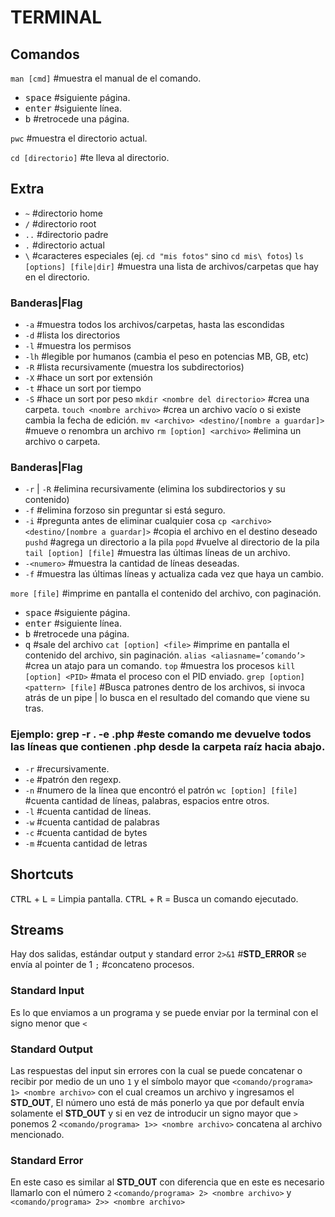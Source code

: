 # TERMINAL

## Comandos

`man [cmd]`  #muestra el manual de el comando.
 * <kbd>space</kbd> #siguiente página.
 * <kbd>enter</kbd> #siguiente línea.
 * <kbd>b</kbd> #retrocede una página.
 
`pwc` #muestra el directorio actual.

`cd [directorio]` #te lleva al directorio.

## Extra
 * `~` #directorio home
 * `/` #directorio root
 * `..` #directorio padre
 * `.` #directorio actual
 * `\` #caracteres especiales (ej. `cd "mis fotos"` sino `cd mis\ fotos`)
`ls [options] [file|dir]` #muestra una lista de archivos/carpetas que hay en el directorio. 
### Banderas|Flag
 * `-a` #muestra todos los archivos/carpetas, hasta las escondidas
 * `-d` #lista los directorios
 * `-l` #muestra los permisos
 * `-lh` #legible por humanos (cambia el peso en potencias MB, GB, etc)
 * `-R` #lista recursivamente (muestra los subdirectorios)
 * `-X` #hace un sort por extensión
 * `-t` #hace un sort por tiempo
 * `-S` #hace un sort por peso
`mkdir <nombre del directorio>` #crea una carpeta.
`touch <nombre archivo>` #crea un archivo vacío o si existe cambia la fecha de edición.
`mv <archivo> <destino/[nombre a guardar]>` #mueve o renombra un archivo
`rm [option] <archivo>` #elimina un archivo o carpeta.
### Banderas|Flag
 * `-r` | `-R` #elimina recursivamente (elimina los subdirectorios y su contenido)
 * `-f` #elimina forzoso sin preguntar si está seguro.
 * `-i` #pregunta antes de eliminar cualquier cosa
`cp <archivo> <destino/[nombre a guardar]>` #copia el archivo en el destino deseado
`pushd` #agrega un directorio a la pila 
`popd` #vuelve al directorio de la pila
`tail [option] [file]` #muestra las últimas líneas de un archivo.
 * `-<numero>` #muestra la cantidad de líneas deseadas.
 * `-f` #muestra las últimas líneas y actualiza cada vez que haya un cambio.

`more [file]` #imprime en pantalla el contenido del archivo, con paginación.
 * <kbd>space</kbd> #siguiente página.
 * <kbd>enter</kbd> #siguiente línea.
 * <kbd>b</kbd> #retrocede una página.
 * <kbd>q</kbd> #sale del archivo
`cat [option] <file>` #imprime en pantalla el contenido del archivo, sin paginación.
`alias <aliasname=’comando’>` #crea un atajo para un comando.
`top` #muestra los procesos
`kill [option] <PID>` #mata el proceso con el PID enviado.
`grep [option] <pattern> [file]` #Busca patrones dentro de los archivos, si invoca atrás de un pipe | lo busca en el resultado del comando que viene su tras.
### Ejemplo: grep -r . -e .php #este comando me devuelve todos las líneas que contienen .php desde la carpeta raíz hacia abajo.
 * `-r` #recursivamente.
 * `-e` #patrón den regexp.
 * `-n` #numero de la línea que encontró el patrón
`wc [option] [file]` #cuenta cantidad de líneas, palabras, espacios entre otros.
 * `-l` #cuenta cantidad de líneas.
 * `-w` #cuenta cantidad de palabras
 * `-c` #cuenta cantidad de bytes
 * `-m` #cuenta cantidad de letras

## Shortcuts
<kbd>CTRL</kbd> + <kbd>L</kbd> = Limpia pantalla.
<kbd>CTRL</kbd> + <kbd>R</kbd> = Busca un comando ejecutado.
## Streams
Hay dos salidas, estándar output y standard error
`2>&1` #<b>STD_ERROR</b> se envía al pointer de 1
`;` #concateno procesos.
### Standard Input
Es lo que enviamos a un programa y se puede enviar por la terminal con el signo menor que `<`
### Standard Output
Las respuestas del input sin errores con la cual se puede concatenar o recibir por medio de un uno `1` y el símbolo mayor que `<comando/programa>  1> <nombre archivo>` con el cual creamos un archivo y ingresamos el <b>STD_OUT</b>, El número uno está de más ponerlo ya que por default envía solamente el <b>STD_OUT</b> y si en vez de introducir un signo mayor que `>` ponemos 2 `<comando/programa> 1>> <nombre archivo>` concatena al archivo mencionado.
### Standard Error
En este caso es similar al <b>STD_OUT</b> con diferencia que en este es necesario llamarlo con el número `2` `<comando/programa> 2> <nombre archivo>` y `<comando/programa> 2>> <nombre archivo>`


